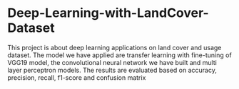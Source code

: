 # Deep-Learning-with-LandCover-Dataset
This project  is about deep learning applications on land cover and usage dataset. The model we have applied are transfer learning with fine-tuning of VGG19 model, the convolutional neural network we have built and multi layer perceptron models. The results are evaluated based on accuracy, precision, recall, f1-score and confusion matrix
